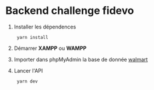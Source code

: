 # Backend challenge fidevo 

1. Installer les dépendences

        yarn install

2. Démarrer **XAMPP** ou **WAMPP**

2.  Importer dans phpMyAdmin la base de donnée [walmart](./walmart.sql)

3. Lancer l'API

        yarn dev

